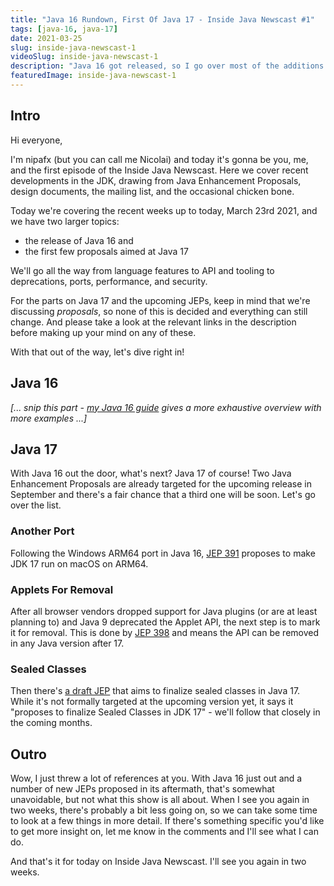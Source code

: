 ```yaml
---
title: "Java 16 Rundown, First Of Java 17 - Inside Java Newscast #1"
tags: [java-16, java-17]
date: 2021-03-25
slug: inside-java-newscast-1
videoSlug: inside-java-newscast-1
description: "Java 16 got released, so I go over most of the additions like records, Stream APIs, Unix Domain Socket support, and much more. Then there's a first glimpse at Java 17."
featuredImage: inside-java-newscast-1
---
```


## Intro

Hi everyone,

I'm nipafx (but you can call me Nicolai) and today it's gonna be you, me, and the first episode of the Inside Java Newscast.
Here we cover recent developments in the JDK, drawing from Java Enhancement Proposals, design documents, the mailing list, and the occasional chicken bone.

Today we're covering the recent weeks up to today, March 23rd 2021, and we have two larger topics:

* the release of Java 16 and
* the first few proposals aimed at Java 17

We'll go all the way from language features to API and tooling to deprecations, ports, performance, and security.

For the parts on Java 17 and the upcoming JEPs, keep in mind that we're discussing _proposals_, so none of this is decided and everything can still change.
And please take a look at the relevant links in the description before making up your mind on any of these.

With that out of the way, let's dive right in!

## Java 16

_[... snip this part - [my Java 16 guide][NFX] gives a more exhaustive overview with more examples ...]_

[NFX]: java-16-guide

<!--
The biggest news is of course the release of Java 16 last week.
No way can I explain all the features in detail - let alone the myriad of bug fixes - but I can give you a brief intro to most of the additions with lots of links in the description, so you can follow up on what you find most interesting.
Here we go, Java 16!

[JPC]: https://inside.java/2021/03/16/podcast-015/

### 1

Let's start with language features.
Records are data-centric types that don't need encapsulation.
You declare so-called components (in parenthesis behind the class name) and the compiler will create a final field and accessor for each as well as a constructor, `equals`, `hashCode`, and `toString` methods that use all components.
If you don't want to change any of the default behaviors, you can get away with a complete record definition that fits into one line.

[R1]: https://openjdk.java.net/jeps/395
[R2]: https://www.infoq.com/articles/java-14-feature-spotlight/
[R3]: https://inside.java/2021/03/12/simpler-serilization-with-records/

### 2

With type pattern matching you can check whether a variable is of a certain type and, if so, create a new variable of that type, so you can use it without casting.
All you need to do is append the new variable's name after a regular `instanceof` check.

[PM1]: https://openjdk.java.net/jeps/394
[PM2]: https://www.infoq.com/articles/java-14-feature-spotlight/
[PM3]: https://nipafx.dev/java-type-pattern-matching

### 3

Sealed classes, which are in their second preview in Java 16, give you a fine-grained way to manage inheritance between Java's default free-for-all and the very restrictive `final` keyword (leaving out shenanigans with package-visible constructors).
When declaring a sealed class or interface, you must list all the types that can directly extend it - the compiler will then make sure no other type does the same.

[SC1]: https://openjdk.java.net/jeps/397
[SC2]: https://www.infoq.com/articles/java-sealed-classes/

### 4

We're coming to API additions.
The stream API was extended with two new methods:
`mapMulti` is essentially a more imperative `flatMap` for very specific situations.
`toList` can replace the more verbose `collect(toList())` (and potentially be faster) wherever you can live with the stream's results ending up in a list that's `null`-tolerant and shallowly immutable (or unmodifiable).

[API]: https://javaalmanac.io/jdk/16/apidiff/15/
[S1]: https://nipafx.dev/java-16-stream-mapmulti
[S2]: https://bugs.openjdk.java.net/browse/JDK-8180352
[S3]: https://marxsoftware.blogspot.com/2020/12/jdk16-stream-to-list.html

### 5

The HTTP/2 API also gets two additions:
If you have an `HttpRequest` and want to create a similar one, you can now clone it to a new builder with an overload for `HttpRequest::newBuilder`.
If you have several `BodyPublisher`s whose output you want to concatenate, `BodyPublishers::concat` is there for you.

[H1]: https://bugs.openjdk.java.net/browse/JDK-8252304
[H2]: https://bugs.openjdk.java.net/browse/JDK-8252382

### 6

The `ServerSocketChannel` and `SocketChannel` classes can now use Unix domain sockets, which are faster and safer than the TCP/IP stack yet limited to connections on the same host.
This works on Linux, Mac, and - despite their name - Windows 10 and Windows Server 2019.

[U1]: https://openjdk.java.net/jeps/380
[U2]: https://www.morling.dev/blog/talking-to-postgres-through-java-16-unix-domain-socket-channels/
[U3]: java-unix-domain-sockets

### 7

.. is a three-for-one because that's how many APIs Project Panama currently has in incubation:

* the foreign-memory access API lets you operate on, well, foreign memory, meaning native, persistent, and managed heap memory
* the foreign linker API builds on that and wants to replace JNI with a better, pure Java variant
* the vector API unlocks SIMD programming in Java with vector computations that reliably compile at runtime to optimal vector hardware instructions on supported CPU architectures

[FM1]: https://openjdk.java.net/jeps/393
[FM2]: https://inside.java/2020/12/11/podcast-009/
[FM3]: https://inside.java/2021/01/25/memory-access-pulling-all-the-threads/

[FL1]: https://openjdk.java.net/jeps/389
[FL2]: https://inside.java/2020/12/21/podcast-010/
[FL3]: https://blog.arkey.fr/2021/02/20/a-practical-look-at-jep-389-in-jdk16-with-libsodium/

[V1]: https://openjdk.java.net/jeps/338
[V2]: https://inside.java/2020/11/17/podcast-007/
[V3]: https://www.morling.dev/blog/fizzbuzz-simd-style/

### 8

Switching to tooling, it is now possible to stream JDK Flight Recorder events over JMX.
A remote streaming connection from the server (which runs the app) to the client (which runs the JFR tool) writes the same kind of file as an app on the client would, so existing JFR tools, which operate on this kind of files, require little change.

Speaking of JFR, the profiling and diagnostics tool JDK Mission Control uses it extensively and its newest version 8 was released in February.

[JFR1]: https://bugs.openjdk.java.net/browse/JDK-8253898
[JFR2]: https://www.morling.dev/blog/rest-api-monitoring-with-custom-jdk-flight-recorder-events/
[JMC]: https://github.com/openjdk/jmc

### 9

jpackage came out of incubation.
With it, you can create platform-specific packages that can then be installed as is common for each OS, for example with a package manager on Linux systems or double-clicking on Windows.
As for packaging formats, it supports deb and rpm on Linux, pkg and dmg on macOS, and msi and exe on Windows.

[JP1]: https://openjdk.java.net/jeps/392
[JP2]: https://www.infoq.com/news/2019/03/jep-343-jpackage/
[JP3]: https://inside.java/2021/02/11/podcast-012/

### 10

Then there's performance.
As with each Java version, 16 ships with a lot of performance-related work.
Hotspot, Parallel GC, G1, ZGC, Shenandoah - they all got better.
If you're in the cloud, more performance equals fewer costs - if nothing else, maybe this convinces your CTO to let you get past 11.

[PERF]: https://nipafx.dev/java-16-guide/#performance

### 11

As with performance, security improves as well.
From cryptographic algorithms like SHA-3 and new certificate authorities to improved JAR signing, there's a number of additions.
Removals are always part of the security story as well and so root certificates with 1024-bit keys have been removed and TLS 1.0 and 1.1 are now disabled by default.

[SEC]: https://seanjmullan.org/blog/2021/03/18/jdk16

### 12

This is a quick one, there are two new ports.
The JDK codebase now supports Windows on ARM64 as well as Alpine Linux.

[WARM]: https://openjdk.java.net/jeps/388

### 13

.. and last but not least, there are two new important deprecations/limitations:
First, primitive wrapper constructors are deprecated for removal and synchronizing on such instances yields warnings.
Second, the module system now strongly encapsulates internals for code on the class path, i.e. `--illegal-access=deny` becomes the default.
That means without further configuration, the module system will no longer allow code from the class path to access internal JDK APIs.
Keep in mind that this does not impact the use of the infamous `sun.misc.Unsafe` because, for the time being, it is actually exported by a module called _jdk.unsupported_.

And that's most of Java 16, one of the larger recent releases.
Records are of course the big star, but I gotta say, I really like the first step towards pattern matching and `Stream::toList` - a very welcome and seemingly straightforward addition with a surprisingly tricky history.
Do you have a favorite feature?
Let me know in the comments.

[DEPR]: https://openjdk.java.net/jeps/390
[ENC]: https://openjdk.java.net/jeps/396
-->


## Java 17

With Java 16 out the door, what's next?
Java 17 of course!
Two Java Enhancement Proposals are already targeted for the upcoming release in September and there's a fair chance that a third one will be soon.
Let's go over the list.

### Another Port

Following the Windows ARM64 port in Java 16, [JEP 391] proposes to make JDK 17 run on macOS on ARM64.

[JEP 391]: https://openjdk.java.net/jeps/391

### Applets For Removal

After all browser vendors dropped support for Java plugins (or are at least planning to) and Java 9 deprecated the Applet API, the next step is to mark it for removal.
This is done by [JEP 398] and means the API can be removed in any Java version after 17.

[JEP 398]: https://openjdk.java.net/jeps/398

### Sealed Classes

Then there's [a draft JEP][SC3] that aims to finalize sealed classes in Java 17.
While it's not formally targeted at the upcoming version yet, it says it "proposes to finalize Sealed Classes in JDK 17" - we'll follow that closely in the coming months.

[SC3]: https://openjdk.java.net/jeps/8260514

## Outro

Wow, I just threw a lot of references at you.
With Java 16 just out and a number of new JEPs proposed in its aftermath, that's somewhat unavoidable, but not what this show is all about.
When I see you again in two weeks, there's probably a bit less going on, so we can take some time to look at a few things in more detail.
If there's something specific you'd like to get more insight on, let me know in the comments and I'll see what I can do.

And that's it for today on Inside Java Newscast.
I'll see you again in two weeks.
